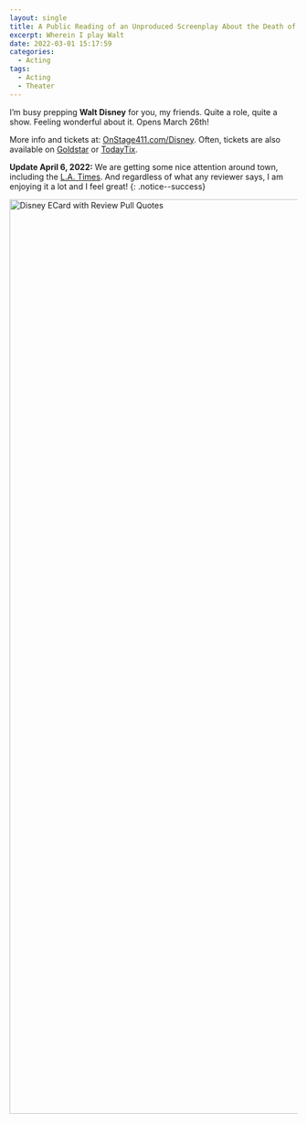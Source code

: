 ```yaml
---
layout: single
title: A Public Reading of an Unproduced Screenplay About the Death of Walt Disney
excerpt: Wherein I play Walt
date: 2022-03-01 15:17:59
categories:
  - Acting
tags:
  - Acting
  - Theater
---
```


I’m busy prepping <b>Walt Disney</b> for you, my friends. Quite a role, quite a show. Feeling wonderful about it. Opens March 26th!

More info and tickets at: [OnStage411.com/Disney](https://www.onstage411.com/Disney). Often, tickets are also available on [Goldstar](https://www.goldstar.com/events/los-angeles-ca/a-public-reading-of-an-unproduced-screenplay-about-the-death-of-walt-disney-tickets-1) or [TodayTix](https://www.todaytix.com/los-angeles/shows/21524-a-public-reading-of-an-unproduced-screenplay-about-the-death-of-walt-disney).

<b>Update April 6, 2022:</b> We are getting some nice attention around town, including the [L.A. Times](https://www.latimes.com/entertainment-arts/story/2022-04-05/death-of-walt-disney-lucas-hnath-review). And regardless of what any reviewer says, I am enjoying it a lot and I feel great!
{: .notice--success}

<a data-flickr-embed="true" href="https://www.flickr.com/photos/kevinashworth/51991521649/in/dateposted-public/" title="DisneyECard-Quotes"><img src="https://live.staticflickr.com/65535/51991521649_1069f20f36_h.jpg" width="922" height="1600" alt="Disney ECard with Review Pull Quotes"></a><script async src="//embedr.flickr.com/assets/client-code.js" charset="utf-8"></script>